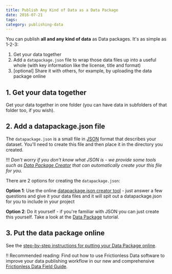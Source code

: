 ```yaml
---
title: Publish Any Kind of Data as a Data Package
date: 2016-07-21
tags:
category: publishing-data
---
```



You can publish **all and any kind of data** as Data packages. It's as simple as 1-2-3:

1. Get your data together
2. Add a `datapackage.json` file to wrap those data files up into a useful
   whole (with key information like the license, title and format)
3. [optional] Share it with others, for example, by uploading the data package online

## 1. Get your data together

Get your data together in one folder (you can have data in subfolders of that
folder too, if you wish).

## 2. Add a datapackage.json file

The `datapackage.json` is a small file in [JSON][json] format that describes
your dataset. You'll need to create this file and then place it in the
directory you created.

!!! *Don't worry if you don't know what JSON is - we provide some tools such as [Data Package Creator][dp-creator] that can
automatically create your this file for you.*

There are 2 options for creating the `datapackage.json`:

**Option 1**: Use the online [datapackage.json creator tool][dp-creator] - just
answer a few questions and give it your data files and it will spit out a
datapackage.json for you to include in your project

**Option 2**: Do it yourself - if you're familiar with JSON you can just create
this yourself. Take a look at the [Data Package][dp] tutorial.

## 3. Put the data package online

See the [step-by-step instructions for putting your Data Package online][pub-online].

!! Recommended reading: Find out how to use Frictionless Data software to improve your data publishing workflow in our new and comprehensive [Frictionless Data Field Guide][field-guide].


[dp]: /data-package
[dp-main]: /data-package
[tdp]: /data-package/#tabular-data-package
[ts]: /table-schema/
[ts-types]: /specs/table-schema/#field-descriptors
[csv]: /blog/2018/07/09/csv/
[json]: http://en.wikipedia.org/wiki/JSON

[spec-dp]: /specs/data-package/
[spec-tdp]: /specs/tabular-data-package/
[spec-ts]: /specs/table-schema/
[spec-csvddf]: /specs/csv-dialect/

[publish]: /docs/publish/
[pub-tabular]: /blog/2016/07/21/publish-tabular/
[pub-online]: /blog/2018/08/29/publish-online/
[pub-any]: /blog/2016/07/21/publish-any/
[pub-geo]: /blog/2016/04/30/publish-geo/
[pub-faq]: /docs/publish-faq/
[field-guide]: /data-package

[tools]: /software/
[dp-creator]: http://create.frictionlessdata.io
[dp-viewer]: http://create.frictionlessdata.io
